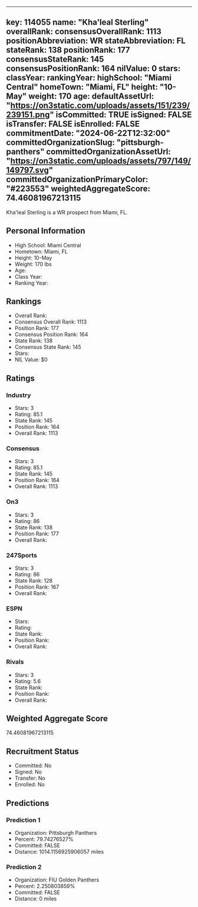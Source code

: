 ---
  key: 114055
  name: "Kha'leal Sterling"
  overallRank: 
  consensusOverallRank: 1113
  positionAbbreviation: WR
  stateAbbreviation: FL
  stateRank: 138
  positionRank: 177
  consensusStateRank: 145
  consensusPositionRank: 164
  nilValue: 0
  stars: 
  classYear: 
  rankingYear: 
  highSchool: "Miami Central"
  homeTown: "Miami, FL"
  height: "10-May"
  weight: 170
  age: 
  defaultAssetUrl: "https://on3static.com/uploads/assets/151/239/239151.png"
  isCommitted: TRUE
  isSigned: FALSE
  isTransfer: FALSE
  isEnrolled: FALSE
  commitmentDate: "2024-06-22T12:32:00"
  committedOrganizationSlug: "pittsburgh-panthers"
  committedOrganizationAssetUrl: "https://on3static.com/uploads/assets/797/149/149797.svg"
  committedOrganizationPrimaryColor: "#223553"
  weightedAggregateScore: 74.46081967213115
  ---
  
  Kha'leal Sterling is a WR prospect from Miami, FL.
  
  ## Personal Information
  - High School: Miami Central
  - Hometown: Miami, FL
  - Height: 10-May
  - Weight: 170 lbs
  - Age: 
  - Class Year: 
  - Ranking Year: 
  
  ## Rankings
  - Overall Rank: 
  - Consensus Overall Rank: 1113
  - Position Rank: 177
  - Consensus Position Rank: 164
  - State Rank: 138
  - Consensus State Rank: 145
  - Stars: 
  - NIL Value: $0
  
  ## Ratings
  
  ### Industry
  - Stars: 3
  - Rating: 85.1
  - State Rank: 145
  - Position Rank: 164
  - Overall Rank: 1113
  
  ### Consensus
  - Stars: 3
  - Rating: 85.1
  - State Rank: 145
  - Position Rank: 164
  - Overall Rank: 1113
  
  ### On3
  - Stars: 3
  - Rating: 86
  - State Rank: 138
  - Position Rank: 177
  - Overall Rank: 
  
  ### 247Sports
  - Stars: 3
  - Rating: 86
  - State Rank: 128
  - Position Rank: 167
  - Overall Rank: 
  
  ### ESPN
  - Stars: 
  - Rating: 
  - State Rank: 
  - Position Rank: 
  - Overall Rank: 
  
  ### Rivals
  - Stars: 3
  - Rating: 5.6
  - State Rank: 
  - Position Rank: 
  - Overall Rank: 
  
  ## Weighted Aggregate Score
  74.46081967213115
  
  ## Recruitment Status
  - Committed: No
  - Signed: No
  - Transfer: No
  - Enrolled: No
  
  
  
  ## Predictions
  
  ### Prediction 1
  - Organization: Pittsburgh Panthers
  - Percent: 79.74276527%
  - Committed: FALSE
  - Distance: 1014.1156925906057 miles
  
  ### Prediction 2
  - Organization: FIU Golden Panthers
  - Percent: 2.250803859%
  - Committed: FALSE
  - Distance: 0 miles
  